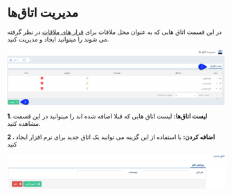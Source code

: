 # مدیریت اتاق‌ها

در این قسمت اتاق هایی که به عنوان محل ملاقات برای [قرار های ملاقات](https://github.com/1stco/PayamGostarDocs/blob/master/help%202.5.4/Integrated-bank/Database/Records/new-appointment/new-appointment.md) در نظر گرفته می شوند را میتوانید ایجاد و مدیریت کنید.

![](Roomsmanagement1.png)

**1. لیست اتاق‌ها:** لیست اتاق هایی که قبلا اضافه شده اند را میتوانید در این قسمت مشاهده کنید.

**2 . اضافه کردن:** با استفاده از این گزینه می توانید یک اتاق جدید برای نرم افزار ایجاد کنید
 
 ![](Roomsmanagement2.png)
 
 




